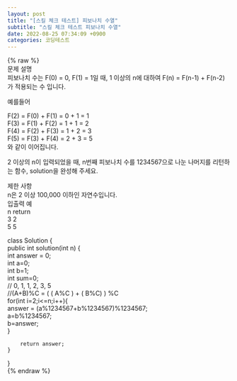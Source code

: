 ```yaml
---  
layout: post  
title: "[스킬 체크 테스트] 피보나치 수열"  
subtitle: "스킬 체크 테스트 피보나치 수열"  
date: 2022-08-25 07:34:09 +0900  
categories: 코딩테스트  
---  
```

{% raw %}  
문제 설명  
피보나치 수는 F(0) = 0, F(1) = 1일 때, 1 이상의 n에 대하여 F(n) = F(n-1) + F(n-2) 가 적용되는 수 입니다.  
  
예를들어  
  
F(2) = F(0) + F(1) = 0 + 1 = 1  
F(3) = F(1) + F(2) = 1 + 1 = 2  
F(4) = F(2) + F(3) = 1 + 2 = 3  
F(5) = F(3) + F(4) = 2 + 3 = 5  
와 같이 이어집니다.  
  
2 이상의 n이 입력되었을 때, n번째 피보나치 수를 1234567으로 나눈 나머지를 리턴하는 함수, solution을 완성해 주세요.  
  
제한 사항  
n은 2 이상 100,000 이하인 자연수입니다.  
입출력 예  
n	return  
3	2  
5	5  
  
class Solution {  
    public int solution(int n) {  
        int answer = 0;  
        int a=0;  
        int b=1;  
        int sum=0;  
        // 0, 1, 1, 2, 3, 5  
        //(A+B)%C = ( ( A%C ) + ( B%C) ) %C  
        for(int i=2;i<=n;i++){  
            answer = (a%1234567+b%1234567)%1234567;  
            a=b%1234567;  
            b=answer;  
        }  
  
        return answer;  
    }  
}  
{% endraw %}